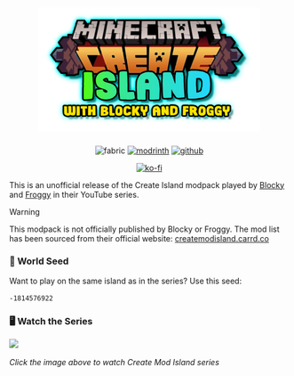 <h1 align="center">
  <img src=".github/logo.png" alt="create mod island with blocky and froggy logo" width="400" />
</h1>

<div align="center">

![fabric](https://cdn.jsdelivr.net/npm/@intergrav/devins-badges@3/assets/cozy/supported/fabric_vector.svg)
[![modrinth](https://cdn.jsdelivr.net/npm/@intergrav/devins-badges@3/assets/cozy/available/modrinth_vector.svg)](https://modrinth.com/modpack/create-mod-island-with-blocky-and-froggy)
[![github](https://cdn.jsdelivr.net/npm/@intergrav/devins-badges@3/assets/cozy/available/github_vector.svg)](https://github.com/xhyrom/create-island-modpack)

[![ko-fi](https://cdn.jsdelivr.net/npm/@intergrav/devins-badges@3/assets/cozy/donate/kofi-singular-alt_vector.svg)](https://ko-fi.com/xhyrom)

</div>

This is an unofficial release of the Create Island modpack played by [Blocky](https://www.youtube.com/@BlockdownBuilds) and [Froggy](https://www.youtube.com/@frogcrafting) in their YouTube series.

> [!WARNING]
> This modpack is not officially published by Blocky or Froggy. The mod list has been sourced from their official website: [createmodisland.carrd.co](https://createmodisland.carrd.co/)

### 🌱 World Seed

Want to play on the same island as in the series? Use this seed:

```
-1814576922
```

### 🖥️ Watch the Series

<a href="https://www.youtube.com/watch?v=DS8Qf9VN4dk&list=PL9-kE_T5UXqKDbzNuXTdoAbyoLL_HYbtx">
  <img src="https://img.youtube.com/vi/DS8Qf9VN4dk/maxresdefault.jpg" width="400" />
</a>

_Click the image above to watch Create Mod Island series_
